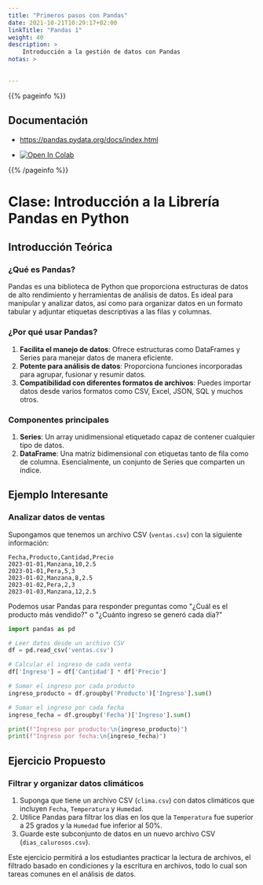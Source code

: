```yaml
---
title: "Primeros pasos con Pandas"
date: 2021-10-21T10:29:17+02:00
linkTitle: "Pandas 1"
weight: 40
description: >
    Introducción a la gestión de datos con Pandas
notas: > 
    

---
```

{{% pageinfo %}}
## Documentación
* https://pandas.pydata.org/docs/index.html

* <a target="_blank" href="https://colab.research.google.com/github/lmorillas/curso-python-iot/blob/main/notebooks/introduccion_pandas.ipynb">
  <img src="https://colab.research.google.com/assets/colab-badge.svg" alt="Open In Colab"/>
</a>

{{% /pageinfo %}}

# Clase: Introducción a la Librería Pandas en Python

## Introducción Teórica

### ¿Qué es Pandas?

Pandas es una biblioteca de Python que proporciona estructuras de datos de alto rendimiento y herramientas de análisis de datos. Es ideal para manipular y analizar datos, así como para organizar datos en un formato tabular y adjuntar etiquetas descriptivas a las filas y columnas. 

### ¿Por qué usar Pandas?

1. **Facilita el manejo de datos**: Ofrece estructuras como DataFrames y Series para manejar datos de manera eficiente.
2. **Potente para análisis de datos**: Proporciona funciones incorporadas para agrupar, fusionar y resumir datos.
3. **Compatibilidad con diferentes formatos de archivos**: Puedes importar datos desde varios formatos como CSV, Excel, JSON, SQL y muchos otros.

### Componentes principales

1. **Series**: Un array unidimensional etiquetado capaz de contener cualquier tipo de datos.
2. **DataFrame**: Una matriz bidimensional con etiquetas tanto de fila como de columna. Esencialmente, un conjunto de Series que comparten un índice.

## Ejemplo Interesante

### Analizar datos de ventas

Supongamos que tenemos un archivo CSV (`ventas.csv`) con la siguiente información:

```csv
Fecha,Producto,Cantidad,Precio
2023-01-01,Manzana,10,2.5
2023-01-01,Pera,5,3
2023-01-02,Manzana,8,2.5
2023-01-02,Pera,2,3
2023-01-03,Manzana,12,2.5
```

Podemos usar Pandas para responder preguntas como "¿Cuál es el producto más vendido?" o "¿Cuánto ingreso se generó cada día?"

```python
import pandas as pd

# Leer datos desde un archivo CSV
df = pd.read_csv('ventas.csv')

# Calcular el ingreso de cada venta
df['Ingreso'] = df['Cantidad'] * df['Precio']

# Sumar el ingreso por cada producto
ingreso_producto = df.groupby('Producto')['Ingreso'].sum()

# Sumar el ingreso por cada fecha
ingreso_fecha = df.groupby('Fecha')['Ingreso'].sum()

print(f"Ingreso por producto:\n{ingreso_producto}")
print(f"Ingreso por fecha:\n{ingreso_fecha}")
```

## Ejercicio Propuesto

### Filtrar y organizar datos climáticos

1. Suponga que tiene un archivo CSV (`clima.csv`) con datos climáticos que incluyen `Fecha`, `Temperatura` y `Humedad`.
2. Utilice Pandas para filtrar los días en los que la `Temperatura` fue superior a 25 grados y la `Humedad` fue inferior al 50%.
3. Guarde este subconjunto de datos en un nuevo archivo CSV (`dias_calurosos.csv`).

Este ejercicio permitirá a los estudiantes practicar la lectura de archivos, el filtrado basado en condiciones y la escritura en archivos, todo lo cual son tareas comunes en el análisis de datos.